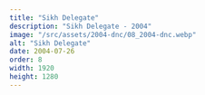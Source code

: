 ```yaml
---
title: "Sikh Delegate"
description: "Sikh Delegate - 2004"
image: "/src/assets/2004-dnc/08_2004-dnc.webp"
alt: "Sikh Delegate"
date: 2004-07-26
order: 8
width: 1920
height: 1280
---
```

